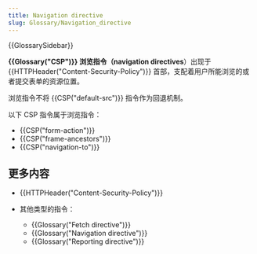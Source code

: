 ```yaml
---
title: Navigation directive
slug: Glossary/Navigation_directive
---
```


{{GlossarySidebar}}

**{{Glossary("CSP")}} 浏览指令（navigation directives**）出现于 {{HTTPHeader("Content-Security-Policy")}} 首部，支配着用户所能浏览的或者提交表单的资源位置。

浏览指令不将 {{CSP("default-src")}} 指令作为回退机制。

以下 CSP 指令属于浏览指令：

- {{CSP("form-action")}}
- {{CSP("frame-ancestors")}}
- {{CSP("navigation-to")}}

## 更多内容

- {{HTTPHeader("Content-Security-Policy")}}
- 其他类型的指令：

  - {{Glossary("Fetch directive")}}
  - {{Glossary("Navigation directive")}}
  - {{Glossary("Reporting directive")}}
